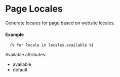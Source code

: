# Page Locales

Generate locales for page based on website locales.

#### Example

~~~ liquid
  {% for locale in locales.available %}
~~~

Available attributes:

* available
* default
